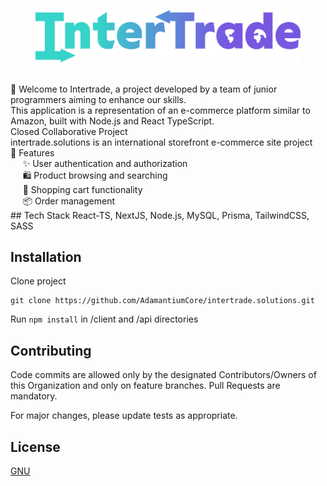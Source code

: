 <figure>
    <img src="client/public/svg/intertrade-wordmark.svg"
         alt="InterTrade Logo"
         width="600">
</figure>  
<br />  
👋 Welcome to Intertrade, a project developed by a team of junior programmers aiming to enhance our skills. <br /> 
This application is a representation of an e-commerce platform similar to Amazon, built with Node.js and React TypeScript. <br /> 
Closed Collaborative Project  <br /> 
intertrade.solutions is an international storefront e-commerce site project <br /> 
🔧 Features <br/>
&nbsp;&nbsp;&nbsp;&nbsp;&nbsp;✨ User authentication and authorization <br /> 
&nbsp;&nbsp;&nbsp;&nbsp;&nbsp;🛍️ Product browsing and searching <br /> 
&nbsp;&nbsp;&nbsp;&nbsp;&nbsp;🛒 Shopping cart functionality <br /> 
&nbsp;&nbsp;&nbsp;&nbsp;&nbsp;📦 Order management <br /> 
## Tech Stack
React-TS, NextJS, Node.js, MySQL, Prisma, TailwindCSS, SASS

## Installation
Clone project
```
git clone https://github.com/AdamantiumCore/intertrade.solutions.git
```
Run ```npm install``` in /client and /api directories

## Contributing
Code commits are allowed only by the designated Contributors/Owners of this Organization and only on feature branches. Pull Requests are mandatory.

For major changes, please update tests as appropriate.

## License
[GNU](https://www.privacypolicies.com/blog/types-software-licenses/#Gnu_License)
